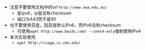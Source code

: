 - 注意不要使用文档中的url `http://www.uwa.edu.au/ `
  - 是ipv6，ip层没有checksum
  - 端口为443而不是80
- 也不要使用百度，因百度默认IPv6，而IPv6没有checksum
  - 可使用`wget http://www.baidu.com/ --inet4-only`强制使用IPv4
- 本次实验使用
  - `wget http://csapp.cs.cmu.edu/`